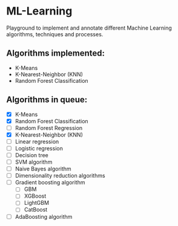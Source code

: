 # ML-Learning

Playground to implement and annotate different Machine Learning algorithms, techniques and processes.

## Algorithms implemented:
- K-Means
- K-Nearest-Neighbor (KNN)
- Random Forest Classification

## Algorithms in queue:
- [x] K-Means
- [x] Random Forest Classification
- [ ] Random Forest Regression
- [x] K-Nearest-Neighbor (KNN)
- [ ] Linear regression
- [ ] Logistic regression
- [ ] Decision tree
- [ ] SVM algorithm
- [ ] Naive Bayes algorithm
- [ ] Dimensionality reduction algorithms
- [ ] Gradient boosting algorithm
  - [ ] GBM
  - [ ] XGBoost
  - [ ] LightGBM
  - [ ] CatBoost
- [ ] AdaBoosting algorithm
